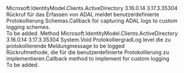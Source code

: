 <Type Name="IAdalLogCallback" FullName="Microsoft.IdentityModel.Clients.ActiveDirectory.IAdalLogCallback">
  <TypeSignature Language="C#" Value="public interface IAdalLogCallback" />
  <TypeSignature Language="ILAsm" Value=".class public interface auto ansi abstract IAdalLogCallback" />
  <TypeSignature Language="DocId" Value="T:Microsoft.IdentityModel.Clients.ActiveDirectory.IAdalLogCallback" />
  <TypeSignature Language="VB.NET" Value="Public Interface IAdalLogCallback" />
  <TypeSignature Language="F#" Value="type IAdalLogCallback = interface" />
  <AssemblyInfo>
    <AssemblyName>Microsoft.IdentityModel.Clients.ActiveDirectory</AssemblyName>
    <AssemblyVersion>3.16.0.14</AssemblyVersion>
    <AssemblyVersion>3.17.3.35304</AssemblyVersion>
  </AssemblyInfo>
  <Interfaces />
  <Docs>
    <summary>
            <span data-ttu-id="c6d26-101">Rückruf für das Erfassen von ADAL meldet benutzerdefinierte Protokollierung Schemas.</span><span class="sxs-lookup"><span data-stu-id="c6d26-101">Callback for capturing ADAL logs to custom logging schemes.</span></span>
            </summary>
    <remarks>To be added.</remarks>
  </Docs>
  <Members>
    <Member MemberName="Log">
      <MemberSignature Language="C#" Value="public void Log (Microsoft.IdentityModel.Clients.ActiveDirectory.LogLevel level, string message);" />
      <MemberSignature Language="ILAsm" Value=".method public hidebysig newslot virtual instance void Log(valuetype Microsoft.IdentityModel.Clients.ActiveDirectory.LogLevel level, string message) cil managed" />
      <MemberSignature Language="DocId" Value="M:Microsoft.IdentityModel.Clients.ActiveDirectory.IAdalLogCallback.Log(Microsoft.IdentityModel.Clients.ActiveDirectory.LogLevel,System.String)" />
      <MemberSignature Language="VB.NET" Value="Public Sub Log (level As LogLevel, message As String)" />
      <MemberSignature Language="F#" Value="abstract member Log : Microsoft.IdentityModel.Clients.ActiveDirectory.LogLevel * string -&gt; unit" Usage="iAdalLogCallback.Log (level, message)" />
      <MemberType>Method</MemberType>
      <AssemblyInfo>
        <AssemblyName>Microsoft.IdentityModel.Clients.ActiveDirectory</AssemblyName>
        <AssemblyVersion>3.16.0.14</AssemblyVersion>
        <AssemblyVersion>3.17.3.35304</AssemblyVersion>
      </AssemblyInfo>
      <ReturnValue>
        <ReturnType>System.Void</ReturnType>
      </ReturnValue>
      <Parameters>
        <Parameter Name="level" Type="Microsoft.IdentityModel.Clients.ActiveDirectory.LogLevel" />
        <Parameter Name="message" Type="System.String" />
      </Parameters>
      <Docs>
        <param name="level"><span data-ttu-id="c6d26-102">Protokolliergrad</span><span class="sxs-lookup"><span data-stu-id="c6d26-102">Log level</span></span></param>
        <param name="message"><span data-ttu-id="c6d26-103">die zu protokollierende Meldung</span><span class="sxs-lookup"><span data-stu-id="c6d26-103">message to be logged</span></span></param>
        <summary>
            <span data-ttu-id="c6d26-104">Rückrufmethode, die für die benutzerdefinierte Protokollierung zu implementieren.</span><span class="sxs-lookup"><span data-stu-id="c6d26-104">Callback method to implement for custom logging</span></span>
            </summary>
        <remarks>To be added.</remarks>
      </Docs>
    </Member>
  </Members>
</Type>